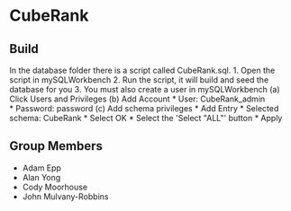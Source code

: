 # CubeRank

Build
-----
In the database folder there is a script called CubeRank.sql.
    1. Open the script in mySQLWorkbench
    2. Run the script, it will build and seed the database for you
    3. You must also create a user in mySQLWorkbench
      (a) Click Users and Privileges
      (b) Add Account
	  * User: CubeRank_admin  
	  * Password: password
      (c) Add schema privileges
          * Add Entry
          * Selected schema: CubeRank
          * Select OK
          * Select the 'Select "ALL"' button
          * Apply

Group Members
-------------
- Adam Epp
- Alan Yong
- Cody Moorhouse
- John Mulvany-Robbins
